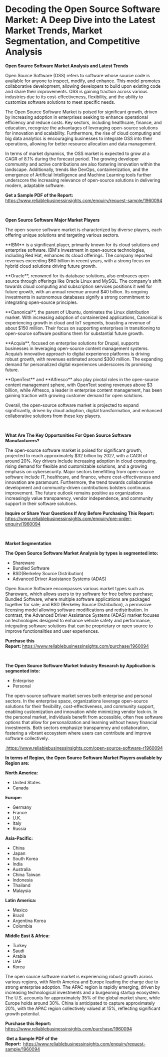 <p><h1>Decoding the Open Source Software Market: A Deep Dive into the Latest Market Trends, Market Segmentation, and Competitive Analysis</h1></p><p><strong>Open Source Software Market Analysis and Latest Trends</strong></p>
<p><p>Open Source Software (OSS) refers to software whose source code is available for anyone to inspect, modify, and enhance. This model promotes collaborative development, allowing developers to build upon existing code and share their improvements. OSS is gaining traction across various industries due to its cost-effectiveness, flexibility, and the ability to customize software solutions to meet specific needs.</p><p>The Open Source Software Market is poised for significant growth, driven by increasing adoption in enterprises seeking to enhance operational efficiency and reduce costs. Key sectors, including healthcare, finance, and education, recognize the advantages of leveraging open-source solutions for innovation and scalability. Furthermore, the rise of cloud computing and big data analytics is encouraging businesses to integrate OSS into their operations, allowing for better resource allocation and data management.</p><p>In terms of market dynamics, the OSS market is expected to grow at a CAGR of 8.1% during the forecast period. The growing developer community and active contributions are also fostering innovation within the landscape. Additionally, trends like DevOps, containerization, and the emergence of Artificial Intelligence and Machine Learning tools further underscore the increasing relevance of open-source solutions in delivering modern, adaptable software.</p></p>
<p><strong>Get a Sample PDF of the Report:&nbsp;</strong> <a href="https://www.reliablebusinessinsights.com/enquiry/request-sample/1960094?utm_campaign=2321&utm_medium=2&utm_source=Github&utm_content=ia&utm_term=19042025&utm_id=open-source-software">https://www.reliablebusinessinsights.com/enquiry/request-sample/1960094</a></p>
<p>&nbsp;</p>
<p><strong>Open Source Software Major Market Players</strong></p>
<p><p>The open-source software market is characterized by diverse players, each offering unique solutions and targeting various sectors.</p><p>**IBM** is a significant player, primarily known for its cloud solutions and enterprise software. IBM's investment in open-source technologies, including Red Hat, enhances its cloud offerings. The company reported revenues exceeding $60 billion in recent years, with a strong focus on hybrid cloud solutions driving future growth.</p><p>**Oracle**, renowned for its database solutions, also embraces open-source through offerings like Oracle Linux and MySQL. The company's shift towards cloud computing and subscription services positions it well for future growth, with an annual revenue around $40 billion. Its ongoing investments in autonomous databases signify a strong commitment to integrating open-source principles.</p><p>**Canonical**, the parent of Ubuntu, dominates the Linux distribution market. With increasing adoption of containerized applications, Canonical is experiencing growth in cloud and IoT segments, boasting a revenue of about $150 million. Their focus on supporting enterprises in transitioning to open-source software positions them for substantial future growth.</p><p>**Acquia**, focused on enterprise solutions for Drupal, supports businesses in leveraging open-source content management systems. Acquia’s innovative approach to digital experience platforms is driving robust growth, with revenues estimated around $300 million. The expanding demand for personalized digital experiences underscores its promising future.</p><p>**OpenText** and **Alfresco** also play pivotal roles in the open-source content management sphere, with OpenText seeing revenues above $3 billion, while Alfresco, a leader in enterprise content management, has been gaining traction with growing customer demand for open solutions.</p><p>Overall, the open-source software market is projected to expand significantly, driven by cloud adoption, digital transformation, and enhanced collaborative solutions from these key players.</p></p>
<p>&nbsp;</p>
<p><strong>What Are The Key Opportunities For Open Source Software Manufacturers?</strong></p>
<p><p>The open-source software market is poised for significant growth, projected to reach approximately $32 billion by 2027, with a CAGR of around 20%. Key drivers include increasing adoption in cloud computing, rising demand for flexible and customizable solutions, and a growing emphasis on cybersecurity. Major sectors benefitting from open-source software include IT, healthcare, and finance, where cost-effectiveness and innovation are paramount. Furthermore, the trend towards collaborative development and community-driven contributions bolsters continuous improvement. The future outlook remains positive as organizations increasingly value transparency, vendor independence, and community support in their software solutions.</p></p>
<p><strong>Inquire or Share Your Questions If Any Before Purchasing This Report:</strong> <a href="https://www.reliablebusinessinsights.com/enquiry/pre-order-enquiry/1960094?utm_campaign=2321&utm_medium=2&utm_source=Github&utm_content=ia&utm_term=19042025&utm_id=open-source-software">https://www.reliablebusinessinsights.com/enquiry/pre-order-enquiry/1960094</a></p>
<p>&nbsp;</p>
<p><strong>Market Segmentation</strong></p>
<p><strong>The Open Source Software Market Analysis by types is segmented into:</strong></p>
<p><ul><li>Shareware</li><li>Bundled Software</li><li>BSD(Berkeley Source Distribution)</li><li>Advanced Driver Assistance Systems (ADAS)</li></ul></p>
<p><p>Open Source Software encompasses various market types such as Shareware, which allows users to try software for free before purchase; Bundled Software, where multiple software applications are packaged together for sale; and BSD (Berkeley Source Distribution), a permissive licensing model allowing software modifications and redistribution. In contrast, the Advanced Driver Assistance Systems (ADAS) market focuses on technologies designed to enhance vehicle safety and performance, integrating software solutions that can be proprietary or open source to improve functionalities and user experiences.</p></p>
<p><strong>Purchase this Report:&nbsp;</strong><a href="https://www.reliablebusinessinsights.com/purchase/1960094?utm_campaign=2321&utm_medium=2&utm_source=Github&utm_content=ia&utm_term=19042025&utm_id=open-source-software">https://www.reliablebusinessinsights.com/purchase/1960094</a></p>
<p>&nbsp;</p>
<p><strong>The Open Source Software Market Industry Research by Application is segmented into:</strong></p>
<p><ul><li>Enterprise</li><li>Personal</li></ul></p>
<p><p>The open-source software market serves both enterprise and personal sectors. In the enterprise space, organizations leverage open-source solutions for their flexibility, cost-effectiveness, and community support, enabling customization and innovation while minimizing vendor lock-in. In the personal market, individuals benefit from accessible, often free software options that allow for personalization and learning without heavy financial investments. Both sectors emphasize transparency and collaboration, fostering a vibrant ecosystem where users can contribute and improve software collectively.</p></p>
<p><a href="https://www.reliablebusinessinsights.com/open-source-software-r1960094?utm_campaign=2321&utm_medium=2&utm_source=Github&utm_content=ia&utm_term=19042025&utm_id=open-source-software">&nbsp;https://www.reliablebusinessinsights.com/open-source-software-r1960094</a></p>
<p><strong>In terms of Region, the Open Source Software Market Players available by Region are:</strong></p>
<p>
    <p> <strong> North America: </strong>
        <ul>
            <li>United States</li>
            <li>Canada</li>
        </ul>
        </p> 
    <p> <strong> Europe: </strong>
        <ul>
            <li>Germany</li>
            <li>France</li>
            <li>U.K.</li>
            <li>Italy</li>
            <li>Russia</li>
        </ul>
        </p> 
    <p> <strong> Asia-Pacific: </strong>
        <ul>
            <li>China</li>
            <li>Japan</li>
            <li>South Korea</li>
            <li>India</li>
            <li>Australia</li>
            <li>China Taiwan</li>
            <li>Indonesia</li>
            <li>Thailand</li>
            <li>Malaysia</li>
        </ul>
        </p> 
    <p> <strong> Latin America: </strong>
        <ul>
            <li>Mexico</li>
            <li>Brazil</li>
            <li>Argentina Korea</li>
            <li>Colombia</li>
        </ul>
        </p> 
    <p> <strong> Middle East & Africa: </strong>
        <ul>
            <li>Turkey</li>
            <li>Saudi</li>
            <li>Arabia</li>
            <li>UAE</li>
            <li>Korea</li>
        </ul>
    </p>
    </p>
<p><p>The open source software market is experiencing robust growth across various regions, with North America and Europe leading the charge due to strong enterprise adoption. The APAC region is rapidly emerging, driven by increasing technological investments and a burgeoning startup ecosystem. The U.S. accounts for approximately 35% of the global market share, while Europe holds around 30%. China is anticipated to capture approximately 20%, with the APAC region collectively valued at 15%, reflecting significant growth potential.</p></p>
<p><strong>Purchase this Report: </strong><a href="https://www.reliablebusinessinsights.com/purchase/1960094?utm_campaign=2321&utm_medium=2&utm_source=Github&utm_content=ia&utm_term=19042025&utm_id=open-source-software">https://www.reliablebusinessinsights.com/purchase/1960094</a></p>
<p>&nbsp;<strong>Get a Sample PDF of the Report:&nbsp;&nbsp;</strong><a href="https://www.reliablebusinessinsights.com/enquiry/request-sample/1960094?utm_campaign=2321&utm_medium=2&utm_source=Github&utm_content=ia&utm_term=19042025&utm_id=open-source-software">https://www.reliablebusinessinsights.com/enquiry/request-sample/1960094</a></p>
<p><strong></strong></p>
<p><p></p><p></p><p></p></p>